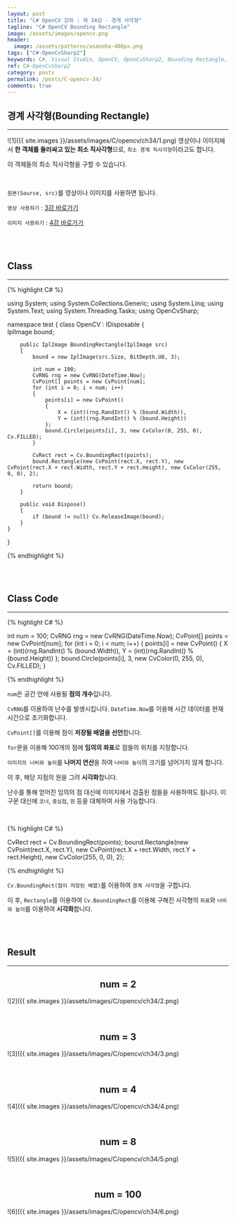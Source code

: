 ```yaml
---
layout: post
title: "C# OpenCV 강좌 : 제 34강 - 경계 사각형"
tagline: "C# OpenCV Bounding Rectangle"
image: /assets/images/opencv.png
header:
  image: /assets/patterns/asanoha-400px.png
tags: ["C#-OpenCvSharp2"]
keywords: C#, Visual Studio, OpenCV, OpenCvSharp2, Bounding Rectangle, Bounding Box, Bounding
ref: C#-OpenCvSharp2
category: posts
permalink: /posts/C-opencv-34/
comments: true
---
```


## 경계 사각형(Bounding Rectangle) ##
----------

![1]({{ site.images }}/assets/images/C/opencv/ch34/1.png)
영상이나 이미지에서 **한 객체를 둘러싸고 있는 최소 직사각형**으로, `최소 경계 직사각형`이라고도 합니다.

이 객체들의 최소 직사각형을 구할 수 있습니다.

<br>

`원본(Source, src)`를 영상이나 이미지를 사용하면 됩니다.

`영상 사용하기` : [3강 바로가기][3강]

`이미지 사용하기` : [4강 바로가기][4강]

<br>
<br>

## Class ##
----------

{% highlight C# %}

using System;
using System.Collections.Generic;
using System.Linq;
using System.Text;
using System.Threading.Tasks;
using OpenCvSharp;

namespace test
{
    class OpenCV : IDisposable
    {  
        IplImage bound;
        
        public IplImage BoundingRectangle(IplImage src)
        {
            bound = new IplImage(src.Size, BitDepth.U8, 3);

            int num = 100;
            CvRNG rng = new CvRNG(DateTime.Now);
            CvPoint[] points = new CvPoint[num];
            for (int i = 0; i < num; i++)
            {
                points[i] = new CvPoint()
                {
                    X = (int)(rng.RandInt() % (bound.Width)),
                    Y = (int)(rng.RandInt() % (bound.Height))
                };
                bound.Circle(points[i], 3, new CvColor(0, 255, 0), Cv.FILLED);
            }

            CvRect rect = Cv.BoundingRect(points);
            bound.Rectangle(new CvPoint(rect.X, rect.Y), new CvPoint(rect.X + rect.Width, rect.Y + rect.Height), new CvColor(255, 0, 0), 2);
   
            return bound;
        }
                   
        public void Dispose()
        {
            if (bound != null) Cv.ReleaseImage(bound);
        }
    }
}

{% endhighlight %}

<br>
<br>

## Class Code ##
----------

{% highlight C# %}

int num = 100;
CvRNG rng = new CvRNG(DateTime.Now);
CvPoint[] points = new CvPoint[num];
for (int i = 0; i < num; i++)
{
    points[i] = new CvPoint()
    {
        X = (int)(rng.RandInt() % (bound.Width)),
        Y = (int)(rng.RandInt() % (bound.Height))
    };
    bound.Circle(points[i], 3, new CvColor(0, 255, 0), Cv.FILLED);
}

{% endhighlight %}

`num`은 공간 안에 사용될 **점의 개수**입니다.

`CvRNG`를 이용하여 난수를 발생시킵니다. `DateTime.Now`를 이용해 시간 데이터를 현재 시간으로 초기화합니다. 

`CvPoint[]`를 이용해 점이 **저장될 배열을 선언**합니다.

`for`문을 이용해 100개의 점에 **임의의 좌표**로 점들의 위치를 지정합니다.

`이미지의 너비와 높이`를 **나머지 연산**을 하여 `너비와 높이`의 크기를 넘어가지 않게 합니다.

이 후, 해당 지점의 원을 그려 **시각화**합니다.

난수를 통해 얻어진 임의의 점 대신에 이미지에서 검출된 점들을 사용하여도 됩니다. 이 구문 대신에 `코너`, `중심점`, `원` 등을 대체하여 사용 가능합니다.

<br>

{% highlight C# %}

CvRect rect = Cv.BoundingRect(points);
bound.Rectangle(new CvPoint(rect.X, rect.Y), new CvPoint(rect.X + rect.Width, rect.Y + rect.Height), new CvColor(255, 0, 0), 2);

{% endhighlight %}

`Cv.BoundingRect(점이 저장된 배열)`를 이용하여 `경계 사각형`을 구합니다.

이 후, `Rectangle`를 이용하여 `Cv.BoundingRect`를 이용해 구해진 사각형의 `좌표`와 `너비와 높이`를 이용하여 **시각화**합니다.

<br>
<br>

## Result ##
----------
## <center>num = 2</center> ##
![2]({{ site.images }}/assets/images/C/opencv/ch34/2.png)

<br>

## <center>num = 3</center> ##
![3]({{ site.images }}/assets/images/C/opencv/ch34/3.png)

<br>

## <center>num = 4</center> ##
![4]({{ site.images }}/assets/images/C/opencv/ch34/4.png)

<br>

## <center>num = 8</center> ##
![5]({{ site.images }}/assets/images/C/opencv/ch34/5.png)

<br>

## <center>num = 100</center> ##
![6]({{ site.images }}/assets/images/C/opencv/ch34/6.png)

[3강]: https://076923.github.io/posts/C-opencv-3/
[4강]: https://076923.github.io/posts/C-opencv-4/

